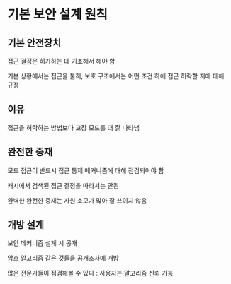 # 기본 보안 설계 원칙

## 기본 안전장치

접근 결정은 허가하는 데 기초해서 해야 함

기본 상황에서는 접근을 불허, 보호 구조에서는 어떤 조건 하에 접근 허락할 지에 대해 규정

## 이유

접근을 허락하는 방법보다 고장 모드를 더 잘 나타냄



## 완전한 중재

모드 접근이 반드시 접근 통제 메커니즘에 대해 점검되어야 함

캐시에서 검색된 접근 결정을 따라서는 안됨

완벽한 완전한 중재는 자원 소모가 많아 잘 쓰이지 않음



## 개방 설계

보안 메커니즘 설계 시 공개

암호 알고리즘 같은 것들을 공개조사에 개방

많은 전문가들이 점검해볼 수 있다 : 사용자는 알고리즘 신뢰 가능